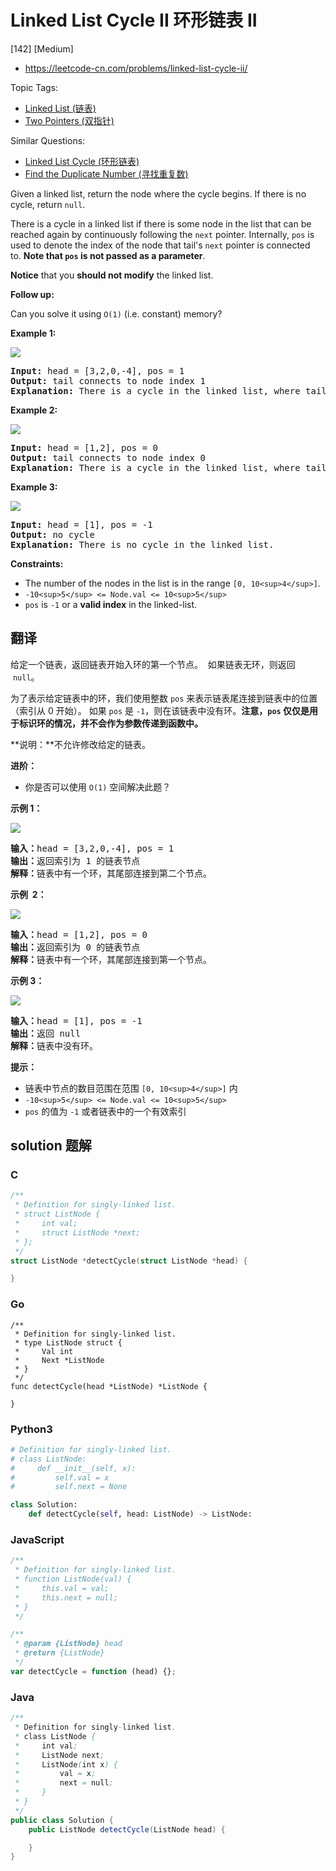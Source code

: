 # Linked List Cycle II 环形链表 II

[142] [Medium]

- https://leetcode-cn.com/problems/linked-list-cycle-ii/

Topic Tags:

- [Linked List (链表)](https://leetcode-cn.com/tag/linked-list/)
- [Two Pointers (双指针)](https://leetcode-cn.com/tag/two-pointers/)

Similar Questions:

- [Linked List Cycle (环形链表)](https://leetcode-cn.com/problems/linked-list-cycle/)
- [Find the Duplicate Number (寻找重复数)](https://leetcode-cn.com/problems/find-the-duplicate-number/)

Given a linked list, return the node where the cycle begins. If there is no cycle, return `null`.

There is a cycle in a linked list if there is some node in the list that can be reached again by continuously following the `next` pointer. Internally, `pos` is used to denote the index of the node that tail's `next` pointer is connected to. **Note that `pos` is not passed as a parameter**.

**Notice** that you **should not modify** the linked list.

**Follow up:**

Can you solve it using `O(1)` (i.e. constant) memory?

**Example 1:**

![](https://assets.leetcode.com/uploads/2018/12/07/circularlinkedlist.png)

<pre><strong>Input:</strong> head = [3,2,0,-4], pos = 1
<strong>Output:</strong> tail connects to node index 1
<strong>Explanation:</strong> There is a cycle in the linked list, where tail connects to the second node.
</pre>

**Example 2:**

![](https://assets.leetcode.com/uploads/2018/12/07/circularlinkedlist_test2.png)

<pre><strong>Input:</strong> head = [1,2], pos = 0
<strong>Output:</strong> tail connects to node index 0
<strong>Explanation:</strong> There is a cycle in the linked list, where tail connects to the first node.
</pre>

**Example 3:**

![](https://assets.leetcode.com/uploads/2018/12/07/circularlinkedlist_test3.png)

<pre><strong>Input:</strong> head = [1], pos = -1
<strong>Output:</strong> no cycle
<strong>Explanation:</strong> There is no cycle in the linked list.
</pre>

**Constraints:**

- The number of the nodes in the list is in the range `[0, 10<sup>4</sup>]`.
- `-10<sup>5</sup> <= Node.val <= 10<sup>5</sup>`
- `pos` is `-1` or a **valid index** in the linked-list.

## 翻译

给定一个链表，返回链表开始入环的第一个节点。  如果链表无环，则返回  `null`。

为了表示给定链表中的环，我们使用整数 `pos` 来表示链表尾连接到链表中的位置（索引从 0 开始）。 如果 `pos` 是 `-1`，则在该链表中没有环。**注意，`pos` 仅仅是用于标识环的情况，并不会作为参数传递到函数中。**

**说明：**不允许修改给定的链表。

**进阶：**

- 你是否可以使用 `O(1)` 空间解决此题？

**示例 1：**

![](https://assets.leetcode-cn.com/aliyun-lc-upload/uploads/2018/12/07/circularlinkedlist.png)

<pre><strong>输入：</strong>head = [3,2,0,-4], pos = 1
<strong>输出：</strong>返回索引为 1 的链表节点
<strong>解释：</strong>链表中有一个环，其尾部连接到第二个节点。
</pre>

**示例  2：**

![](https://assets.leetcode-cn.com/aliyun-lc-upload/uploads/2018/12/07/circularlinkedlist_test2.png)

<pre><strong>输入：</strong>head = [1,2], pos = 0
<strong>输出：</strong>返回索引为 0 的链表节点
<strong>解释：</strong>链表中有一个环，其尾部连接到第一个节点。
</pre>

**示例 3：**

![](https://assets.leetcode-cn.com/aliyun-lc-upload/uploads/2018/12/07/circularlinkedlist_test3.png)

<pre><strong>输入：</strong>head = [1], pos = -1
<strong>输出：</strong>返回 null
<strong>解释：</strong>链表中没有环。
</pre>

**提示：**

- 链表中节点的数目范围在范围 `[0, 10<sup>4</sup>]` 内
- `-10<sup>5</sup> <= Node.val <= 10<sup>5</sup>`
- `pos` 的值为 `-1` 或者链表中的一个有效索引

## solution 题解

### C

```c
/**
 * Definition for singly-linked list.
 * struct ListNode {
 *     int val;
 *     struct ListNode *next;
 * };
 */
struct ListNode *detectCycle(struct ListNode *head) {

}
```

### Go

```golang
/**
 * Definition for singly-linked list.
 * type ListNode struct {
 *     Val int
 *     Next *ListNode
 * }
 */
func detectCycle(head *ListNode) *ListNode {

}
```

### Python3

```python
# Definition for singly-linked list.
# class ListNode:
#     def __init__(self, x):
#         self.val = x
#         self.next = None

class Solution:
    def detectCycle(self, head: ListNode) -> ListNode:

```

### JavaScript

```javascript
/**
 * Definition for singly-linked list.
 * function ListNode(val) {
 *     this.val = val;
 *     this.next = null;
 * }
 */

/**
 * @param {ListNode} head
 * @return {ListNode}
 */
var detectCycle = function (head) {};
```

### Java

```java
/**
 * Definition for singly-linked list.
 * class ListNode {
 *     int val;
 *     ListNode next;
 *     ListNode(int x) {
 *         val = x;
 *         next = null;
 *     }
 * }
 */
public class Solution {
    public ListNode detectCycle(ListNode head) {

    }
}
```
